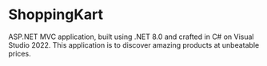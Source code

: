 # ShoppingKart
ASP.NET MVC application, built using .NET 8.0 and crafted in C# on Visual Studio 2022. This application is to discover amazing products at unbeatable prices.
